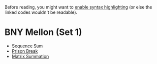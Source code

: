 Before reading, you might want to [enable syntax highlighting](../../documentation/documentation.md) (or else the linked codes wouldn't be readable).

# BNY Mellon (Set 1)
* [Sequence Sum](sequence-sum/sequence-sum.md)
* [Prison Break](prison-break/prison-break.md)
* [Matrix Summation](matrix-summation/matrix-summation.md)
